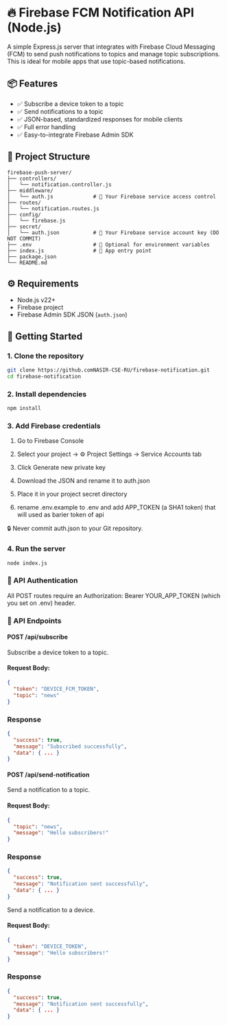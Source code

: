 # 🔥 Firebase FCM Notification API (Node.js)

A simple Express.js server that integrates with Firebase Cloud Messaging (FCM) to send push notifications to topics and manage topic subscriptions. This is ideal for mobile apps that use topic-based notifications.


## 📦 Features

- ✅ Subscribe a device token to a topic
- ✅ Send notifications to a topic
- ✅ JSON-based, standardized responses for mobile clients
- ✅ Full error handling
- ✅ Easy-to-integrate Firebase Admin SDK


## 📁 Project Structure
```
firebase-push-server/
├── controllers/
│   └── notification.controller.js
├── middleware/
│   └── auth.js             # 🔐 Your Firebase service access control
├── routes/
│   └── notification.routes.js
├── config/
│   └── firebase.js
├── secret/
│   └── auth.json           # 🔐 Your Firebase service account key (DO NOT COMMIT)
├── .env                    # 🌱 Optional for environment variables
├── index.js                # 🚀 App entry point
├── package.json
└── README.md
```



## ⚙️ Requirements

- Node.js v22+
- Firebase project
- Firebase Admin SDK JSON (`auth.json`)


## 🚀 Getting Started

### 1. Clone the repository

```bash
git clone https://github.comNASIR-CSE-RU/firebase-notification.git
cd firebase-notification
```
### 2. Install dependencies
```bash
npm install
```
### 3. Add Firebase credentials
1. Go to Firebase Console

2. Select your project → ⚙️ Project Settings → Service Accounts tab

3. Click Generate new private key

4. Download the JSON and rename it to auth.json

5. Place it in your project secret directory

6. rename .env.example to .env and add APP_TOKEN (a SHA1 token) that will used as barier token of api

🔒 Never commit auth.json to your Git repository.

### 4. Run the server
```bash
node index.js
```
### 🔐 API Authentication
All POST routes require an Authorization: Bearer YOUR_APP_TOKEN (which you set on .env) header.

### 📮 API Endpoints
#### POST /api/subscribe
Subscribe a device token to a topic.
#### Request Body:
```json
{
  "token": "DEVICE_FCM_TOKEN",
  "topic": "news"
}
```
### Response
```json
{
  "success": true,
  "message": "Subscribed successfully",
  "data": { ... }
}
```
#### POST /api/send-notification
Send a notification to a topic.
#### Request Body:
```json
{
  "topic": "news",
  "message": "Hello subscribers!"
}
```
### Response
```json
{
  "success": true,
  "message": "Notification sent successfully",
  "data": { ... }
}
```
Send a notification to a device.
#### Request Body:
```json
{
  "token": "DEVICE_TOKEN",
  "message": "Hello subscribers!"
}
```
### Response
```json
{
  "success": true,
  "message": "Notification sent successfully",
  "data": { ... }
}
```
